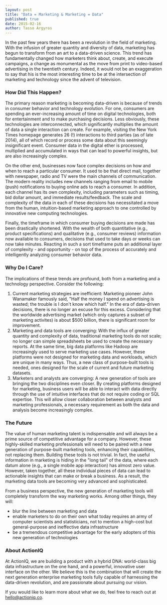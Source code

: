 ```yaml
---
layout: post
title: "Data = Marketing & Marketing = Data"
published: true
date: 2015-02-16
author: Tasso Argyros
---
```



In the past few years there has been a revolution in the field of marketing. With the infusion of greater quantity and diversity of data, marketing has begun to transform from an art to a data-driven science. This trend has fundamentally changed how marketers think about, create, and execute campaigns, a change as monumental as the move from print to video-based advertising in the twentieth century. Indeed, it would not be an exaggeration to say that his is the most interesting time to be at the intersection of marketing and technology since the advent of television.

### How Did This Happen?

The primary reason marketing is becoming data-driven is because of trends in consumer behavior and technology evolution. For one, consumers are spending an ever-increasing amount of time on digital technologies, both for entertainment and to make purchasing decisions. Less obviously, these technologies are interconnected, which significantly multiplies the amount of data a single interaction can create. For example, visiting the New York Times homepage generates 26 (!) interactions to third parties (as of late 2014), all of which record or process some data about this seemingly insignificant event. Consumer data in the digital ether is processed, multiplied and accumulated in ways that can lead to powerful insights, but are also increasingly complex.

On the other end, businesses now face complex decisions on how and when to reach a particular consumer. It used to be that direct mail, together with newspaper, radio and TV were the main channels of communication. The modern reality includes new channels ranging from email to mobile (push) notifications to buying online ads to reach a consumer. In addition, each channel has its own complexity, including parameters such as timing, bid dollar amount, and immediate results/feedback. The scale and complexity of the data in each of these decisions has necessitated a move from the human, intuition-based marketing approach to one controlled by innovative new computing technologies.

Finally, the timeframe in which consumer buying decisions are made has been drastically shortened. With the wealth of both quantitative (e.g., product specifications) and qualitative (e.g., consumer reviews) information now available to consumers, decisions that used to take days or weeks can now take minutes. Reacting in such a sort timeframe puts an additional layer of complexity - and opportunity - on top of the process of accurately and intelligently analyzing consumer behavior data.

### Why Do I Care?

The implications of these trends are profound, both from a marketing and a technology perspective. Consider the following:

1. Current marketing strategies are inefficient: Marketing pioneer John Wanamaker famously said, "Half the money I spend on advertising is wasted; the trouble is I don't know which half." In the era of data-driven decisions, there is no longer an excuse for this excess. Considering that the worldwide advertising market (which only captures a subset of marketing activites) is about $500 billion, there is significant room for improvement.
2. Marketing and data tools are converging: With the influx of greater quantity and complexity of data, traditional marketing tools do not scale; no longer can simple spreadsheets be used to create the necessary reports. At the same time, big data platforms like Hadoop are increasingly used to serve marketing use cases. However, these platforms were not designed for marketing data and workloads, which are unique in many ways. Thus, a new class of purpose-built tools is needed, ones designed for the scale of current and future marketing datasets.
3. Marketers and analysts are converging: A new generation of tools are bringing the two disciplines even closer. By creating platforms designed for marketing, business users will be able to interact with data directly through the use of intuitive interfaces that do not require coding or SQL expertise. This will allow closer collaboration between analysts and marketing professionals, a necessary requirement as both the data and analysis become increasingly complex.

### The Future

The value of human marketing talent is indispensable and will always be a prime source of competitive advantage for a company. However, these highly-skilled marketing professionals will need to be paired with a new generation of purpose-built marketing tools, enhancing their capabilities, not replacing them. Building these tools is not trivial. In fact, the useful information in marketing is hiding in the "long tail" of the data, where each datum alone (e.g., a single mobile app interaction) has almost zero value. However, taken together, all these individual pieces of data can lead to actionable insights that can make or break a business. As a result, the marketing data tools are becoming very advanced and sophisticated.

From a business perspective, the new generation of marketing tools will completely transform the way marketing works. Among other things, they will:

*  blur the line between marketing and data
*  enable marketers to do on their own what today requires an army of computer scientists and statisticians, not to mention a high-cost but general-purpose and ineffective data infrastructure
*  be a tremendous competitive advantage for the early adopters of this new generation of technologies

### About ActionIQ

At ActionIQ, we are building a product with a hybrid DNA: world-class big data infrastructure on the one hand, and a powerful, innovative user interface on the other. We believe this is the combination that will create the next generation enterprise marketing tools fully capable of harnessing the data-driven revolution, and are passionate about pursuing our vision.  

If you would like to learn more about what we do, feel free to reach out at [hello@actioniq.co](mailto:hello@actioniq.co).
